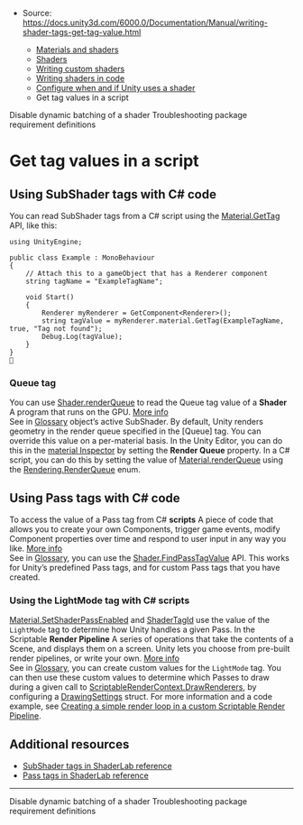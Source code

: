 * Source: https://docs.unity3d.com/6000.0/Documentation/Manual/writing-shader-tags-get-tag-value.html

  * [Materials and shaders](https://docs.unity3d.com/6000.0/Documentation/Manual/materials-and-shaders.html)
  * [Shaders](https://docs.unity3d.com/6000.0/Documentation/Manual/Shaders.html)
  * [Writing custom shaders](https://docs.unity3d.com/6000.0/Documentation/Manual/writing-custom-shaders.html)
  * [Writing shaders in code](https://docs.unity3d.com/6000.0/Documentation/Manual/shader-writing.html)
  * [Configure when and if Unity uses a shader](https://docs.unity3d.com/6000.0/Documentation/Manual/writing-shader-tags.html)
  * Get tag values in a script


[](https://docs.unity3d.com/6000.0/Documentation/Manual/writing-shader-tags-disable-dynamic-batching.html)
Disable dynamic batching of a shader
[](https://docs.unity3d.com/6000.0/Documentation/Manual/writing-shader-tags-require-package-troubleshooting.html)
Troubleshooting package requirement definitions
# Get tag values in a script
## Using SubShader tags with C# code
You can read SubShader tags from a C# script using the [Material.GetTag](https://docs.unity3d.com/6000.0/Documentation/ScriptReference/Material.GetTag.html) API, like this:
```
using UnityEngine;

public class Example : MonoBehaviour
{
    // Attach this to a gameObject that has a Renderer component
    string tagName = "ExampleTagName";

    void Start()
    {
        Renderer myRenderer = GetComponent<Renderer>();
        string tagValue = myRenderer.material.GetTag(ExampleTagName, true, "Tag not found");
        Debug.Log(tagValue);
    }
}

```

### Queue tag
You can use [Shader.renderQueue](https://docs.unity3d.com/6000.0/Documentation/ScriptReference/Shader-renderQueue.html) to read the Queue tag value of a **Shader** A program that runs on the GPU. [More info](https://docs.unity3d.com/6000.0/Documentation/Manual/Shaders.html)  
See in [Glossary](https://docs.unity3d.com/6000.0/Documentation/Manual/Glossary.html#Shader) object’s active SubShader.
By default, Unity renders geometry in the render queue specified in the [Queue] tag. You can override this value on a per-material basis. In the Unity Editor, you can do this in the [material Inspector](https://docs.unity3d.com/6000.0/Documentation/Manual/class-Material.html) by setting the **Render Queue** property. In a C# script, you can do this by setting the value of [Material.renderQueue](https://docs.unity3d.com/6000.0/Documentation/ScriptReference/Material-renderQueue.html) using the [Rendering.RenderQueue](https://docs.unity3d.com/6000.0/Documentation/ScriptReference/Rendering.RenderQueue.html) enum.
## Using Pass tags with C# code
To access the value of a Pass tag from C# **scripts** A piece of code that allows you to create your own Components, trigger game events, modify Component properties over time and respond to user input in any way you like. [More info](https://docs.unity3d.com/6000.0/Documentation/Manual/creating-scripts.html)  
See in [Glossary](https://docs.unity3d.com/6000.0/Documentation/Manual/Glossary.html#Scripts), you can use the [Shader.FindPassTagValue](https://docs.unity3d.com/6000.0/Documentation/ScriptReference/Shader.FindPassTagValue.html) API. This works for Unity’s predefined Pass tags, and for custom Pass tags that you have created.
### Using the LightMode tag with C# scripts
[Material.SetShaderPassEnabled](https://docs.unity3d.com/6000.0/Documentation/ScriptReference/Material.SetShaderPassEnabled.html) and [ShaderTagId](https://docs.unity3d.com/6000.0/Documentation/ScriptReference/Rendering.ShaderTagId.html) use the value of the `LightMode` tag to determine how Unity handles a given Pass.
In the Scriptable **Render Pipeline** A series of operations that take the contents of a Scene, and displays them on a screen. Unity lets you choose from pre-built render pipelines, or write your own. [More info](https://docs.unity3d.com/6000.0/Documentation/Manual/render-pipelines.html)  
See in [Glossary](https://docs.unity3d.com/6000.0/Documentation/Manual/Glossary.html#Renderpipeline), you can create custom values for the `LightMode` tag. You can then use these custom values to determine which Passes to draw during a given call to [ScriptableRenderContext.DrawRenderers](https://docs.unity3d.com/6000.0/Documentation/ScriptReference/Rendering.ScriptableRenderContext.DrawRenderers.html), by configuring a [DrawingSettings](https://docs.unity3d.com/6000.0/Documentation/ScriptReference/Rendering.DrawingSettings.html) struct. For more information and a code example, see [Creating a simple render loop in a custom Scriptable Render Pipeline](https://docs.unity3d.com/Packages/com.unity.render-pipelines.core@17.0/manual/index.html).
## Additional resources
  * [SubShader tags in ShaderLab reference](https://docs.unity3d.com/6000.0/Documentation/Manual/SL-SubShaderTags.html)
  * [Pass tags in ShaderLab reference](https://docs.unity3d.com/6000.0/Documentation/Manual/SL-PassTags.html)


* * *
[](https://docs.unity3d.com/6000.0/Documentation/Manual/writing-shader-tags-disable-dynamic-batching.html)
Disable dynamic batching of a shader
[](https://docs.unity3d.com/6000.0/Documentation/Manual/writing-shader-tags-require-package-troubleshooting.html)
Troubleshooting package requirement definitions
